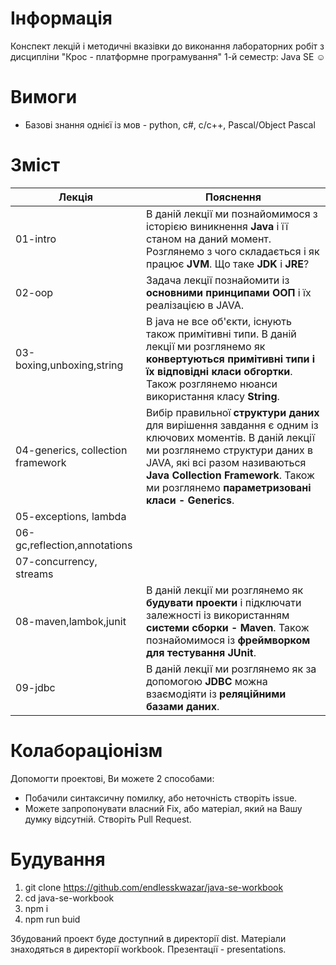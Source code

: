 # Інформація

Конспект лекцій і методичні вказівки до виконання лабораторних робіт з дисципліни "Крос - платформне програмування" 1-й семестр: Java SE :relaxed:

# Вимоги

- Базові знання однієї із мов - python, c#, c/c++, Pascal/Object Pascal

# Зміст

|Лекція|Пояснення|
|-|-|
|01-intro|В даній лекції ми познайомимося з історією виникнення **Java** і її станом на даний момент. Розглянемо з чого складається і як працює **JVM**. Що таке **JDK** і **JRE**?|
|02-oop|Задача лекції познайомити із **основними принципами ООП** і їх реалізацією в JAVA.|
|03-boxing,unboxing,string|В java не все об'єкти, існують також примітивні типи. В даній лекції ми розглянемо як **конвертуються примітивні типи і їх відповідні класи обгортки**. Також розглянемо нюанси використання класу **String**.|
|04-generics, collection framework|Вибір правильної **структури даних** для вирішення завдання є одним із ключових моментів. В даній лекції ми розглянемо структури даних в JAVA, які всі разом називаються **Java Collection Framework**. Також ми розглянемо **параметризовані класи - Generics**.|
|05-exceptions, lambda||
|06-gc,reflection,annotations||
|07-concurrency, streams||
|08-maven,lambok,junit|В даній лекції ми розглянемо як **будувати проекти** і підключати залежності із використанням **системи сборки - Maven**. Також познайомимося із **фреймворком для тестування JUnit**.|
|09-jdbc|В даній лекції ми розглянемо як за допомогою **JDBC** можна взаємодіяти із **реляційними базами даних**.|

# Колабораціонізм

Допомогти проектові, Ви можете 2 способами:
- Побачили синтаксичну помилку, або неточність створіть issue.
- Можете запропонувати власний Fix, або матеріал, який на Вашу думку відсутній. Створіть Pull Request.

# Будування

1. git clone https://github.com/endlesskwazar/java-se-workbook
2. cd java-se-workbook
3. npm i
4. npm run buid

Збудований проект буде доступний в директорії dist. Матеріали знаходяться в директорії workbook. Презентації - presentations.